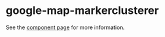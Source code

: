 google-map-markerclusterer
================

See the [component page](http://timeu.github.io/google-map-markerclusterer) for more information.

